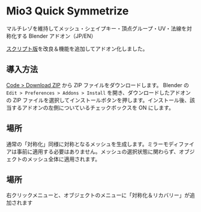 # Mio3 Quick Symmetrize

マルチレゾを維持してメッシュ・シェイプキー・頂点グループ・UV・法線を対称化する Blender アドオン（JP/EN）

[スクリプト版](https://gist.github.com/mio3io/94caffe4235959c9a9372134a79ea67b)を改良＆機能を追加してアドオン化しました。


## 導入方法

[Code > Download ZIP](https://github.com/mio3io/Mio3QuickSymmetrize/archive/master.zip) から ZIP ファイルをダウンロードします。
Blender の `Edit > Preferences > Addons > Install` を開き、ダウンロードしたアドオンの ZIP ファイルを選択してインストールボタンを押します。インストール後、該当するアドオンの左側についているチェックボックスを ON にします。

## 場所

通常の「対称化」同様に対称となるメッシュを生成します。ミラーモディファイアは事前に適用する必要はありません。メッシュの選択状態に関わらず、オブジェクトのメッシュ全体に適用されます。

## 場所

右クリックメニューと、オブジェクトのメニューに「対称化＆リカバリー」が追加されます
